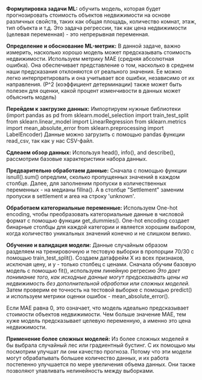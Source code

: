 **Формулировка задачи ML:**  обучить модель, которая будет прогнозировать стоимость объектов недвижимости на основе различных свойств, таких как общая площадь, количество комнат, этаж, тип объекта и т.д. Это задача регрессии, так как цена недвижимости (целевая переменная) - это непрерывная переменная.

**Определение и обоснование ML-метрик:** В данной задаче, важно измерить, насколько хорошо модель может предсказывать стоимость недвижимости. Используем метрику  MAE (средняя абсолютная ошибка). Она обеспечивает представление о том, насколько в среднем наши предсказания отклоняются от реального значения. Ее можно легко интерпретировать и она учитывает все ошибки, независимо от их направления. 
(Р^2 (коэффициент детерминации) также может быть полезен для оценки, какой процент изменчивости в данных может объяснить модель)

**Перейдем к закгрузке данных:** Импортируем нужные библиотеки (import pandas as pd
from sklearn.model_selection import train_test_split
from sklearn.linear_model import LinearRegression
from sklearn.metrics import mean_absolute_error
from sklearn.preprocessing import LabelEncoder) 
Данные можно загрузить с помощью pandas функции read_csv, так как у нас CSV-файл.

**Сдлеаем обзор данных:** Используя head(), info(), and describe(), рассмотрим базовые характеристики набора данных. 

**Предварительно обработаем данные:** Сначала с помощью функции isnull().sum() опредлим, сколько пропущенных значений в каждом столбце. Далее, для заполненим пропуски в  количественных переменных - на медианы fillna(). А в столбце "Settlement" заменим пропуски в settlement и area на строку 'unknown'.

**Обработаем категориальные переменные:** Используем One-hot encoding, чтобы преобразовать категориальные данные в числовой формат с помощью функции get_dummies(). One-hot encoding создает бинарные столбцы для каждой категории и является хорошим выбором, когда количество уникальных значений конечно и не слишком велико.

**Обучение и валидация модели:** Данные случайным образом разделяем на тренировочную и тестовую выборки в пропорции 70/30 с помощью train_test_split(). Создаем датафрейм X из всех признаков, исключая цену, и y - только столбец с ценами. Сначала обучим базовую модель с помощью fit(), используем линейную регресию *Это дает понимание того, как исходные данные могут предсказывать цены на недвижимость без дополнительной обработки или сложных моделей.*  Затем проверим ее точность на тестовой выборке с помощью predict() и используем метрики оценки ошибок -  mean_absolute_error().
 
Если MAE равна 0, это означает, что модель идеально предсказывает стоимости объектов недвижимости. Чем больше значение MAE, тем хуже модель предсказывает целевую переменную, а именно это цена недвижимости.

**Применение более сложных моделей:** Из более сложных моделей я бы выбрала случайный лес или градиентный бустинг. С их помощью мы посмотрим улучшат ли они качество прогноза. Потому что эти модели  могут обрабатывать большее количество данных, и их работа постепенно улучшается по мере увеличения объема данных. Они также позволяют улавливать нелинейность между выборками. 


